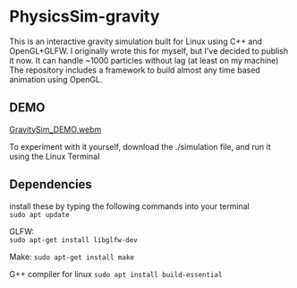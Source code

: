 # **PhysicsSim-gravity**   
This is an interactive gravity simulation built for Linux using C++ and OpenGL+GLFW. I originally wrote this for myself, but I've decided to publish it now. It can handle ~1000 particles without lag (at least on my machine)    
The repository includes a framework to build almost any time based animation using OpenGL.   

## **DEMO**   
[GravitySim_DEMO.webm](https://github.com/DarkOriole4/PhysicsSim-gravity/assets/105799574/4f4956cb-1376-46a0-8217-ad83f1786f85)

To experiment with it yourself, download the ./simulation file, and run it using the Linux Terminal

## **Dependencies**   
install these by typing the following commands into your terminal   
`sudo apt update`

GLFW:    
`sudo apt-get install libglfw-dev` 

Make:
`sudo apt-get install make`

G++ compiler for linux
`sudo apt install build-essential`
